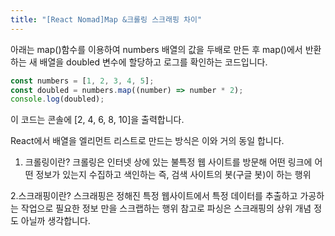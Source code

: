 ```yaml
---
title: "[React Nomad]Map &크롤링 스크래핑 차이"
---
```


아래는 map()함수를 이용하여 numbers 배열의 값을 두배로 만든 후 map()에서 반환하는 새 배열을 doubled 변수에 할당하고 로그를 확인하는 코드입니다.

```javascript
const numbers = [1, 2, 3, 4, 5];
const doubled = numbers.map((number) => number * 2);
console.log(doubled);
```
이 코드는 콘솔에 [2, 4, 6, 8, 10]을 출력합니다.

React에서 배열을 엘리먼트 리스트로 만드는 방식은 이와 거의 동일 합니다.



1. 크롤링이란?
크롤링은 인터넷 상에 있는 불특정 웹 사이트를 방문해 어떤 링크에 어떤 정보가 있는지 수집하고 색인하는 즉, 검색 사이트의 봇(구글 봇)이 하는 행위

2.스크래핑이란?
스크래핑은 정해진 특정 웹사이트에서 특정 데이터를 추출하고 가공하는 작업으로 필요한 정보 만을 스크랩하는 행위 참고로 파싱은 스크래핑의 상위 개념 정도 아닐까 생각합니다.
